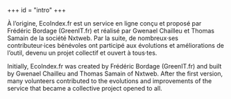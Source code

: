 +++
id = "intro"
+++

À l’origine, EcoIndex.fr est un service en ligne conçu et proposé par Frédéric Bordage (GreenIT.fr) et réalisé par
Gwenael Chailleu et Thomas Samain de la société Nxtweb. Par la suite, de nombreux·ses contributeur·ices bénévoles ont
participé aux évolutions et améliorations de l’outil, devenu un projet collectif et ouvert à tous·tes.

Initially, EcoIndex.fr was created by Frédéric Bordage (GreenIT.fr) and built by Gwenael Chailleu and Thomas Samain of Nxtweb. After the first version, many volunteers contributed to the evolutions and improvements of the service that became a collective project opened to all. 
